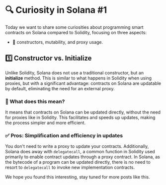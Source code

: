# 🔍 Curiosity in Solana #1

Today we want to share some curiosities about programming smart contracts on Solana compared to Solidity, focusing on three aspects:

- 🎯 constructors, mutability, and proxy usage.

## 1️⃣ Constructor vs. Initialize
Unlike Solidity, Solana does not use a traditional constructor, but an **initialize** method. This is similar to what happens in Solidity when using proxies, but with a significant advantage: contracts on Solana are updatable by default, eliminating the need for an external proxy.

### 🤔 What does this mean?
It means that contracts on Solana can be updated directly, without the need for proxies like in Solidity. This facilitates and speeds up updates, making the process simpler and more efficient.

### ✅ Pros: Simplification and efficiency in updates
You don't need to write a proxy to update your contracts. Additionally, Solana does away with `delegatecall`, a common function in Solidity used primarily to enable contract updates through a proxy contract. In Solana, as the bytecode of a program can be updated directly, there is no need to resort to `delegatecall` to invoke new implementation contracts.

We hope you found this interesting, stay tuned for more posts like this.
